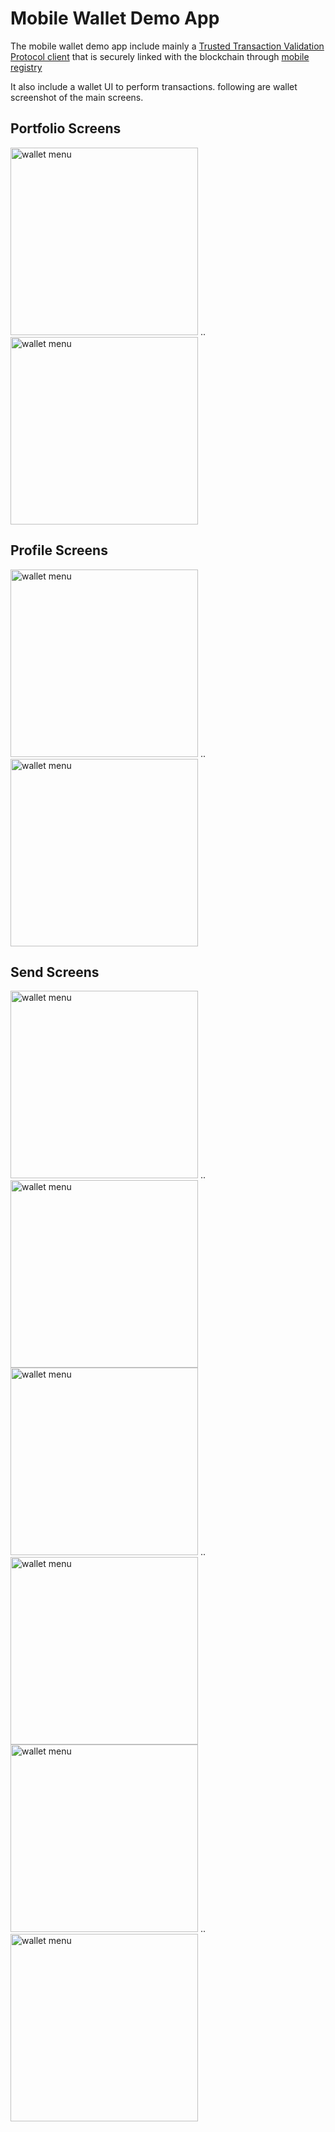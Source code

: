 # Mobile Wallet Demo App


The mobile wallet demo app include mainly a [Trusted Transaction Validation Protocol client](./TTVP_client.md) that is securely linked with the blockchain through [mobile registry](./Mobile_Registry.md)


It also include a wallet UI to perform transactions.
following are wallet screenshot of the main screens.

## Portfolio Screens

<img src="./fig/Wallet_Menu_Black_Border.png" alt="wallet menu" width="300"/>
..
<img src="./fig/Wallet_Menu_White_Border.png" alt="wallet menu"  width="300"/>


## Profile Screens

<img src="./fig/Wallet_Profile_Black_Border.png" alt="wallet menu" width="300"/>
..
<img src="./fig/Wallet_Profile_White_Border.png" alt="wallet menu"  width="300"/>

## Send Screens

<img src="./fig/Wallet_Send_Tap_Black_Border.png" alt="wallet menu" width="300"/>
..
<img src="./fig/Wallet_Send_Tap_White_Border.png" alt="wallet menu"  width="300"/>

<img src="./fig/Wallet_Send_Tap_Contact_Black_Border.png" alt="wallet menu" width="300"/>
..
<img src="./fig/Wallet_Send_Tap_Contact_White_Border.png" alt="wallet menu"  width="300"/>

<img src="./fig/Wallet_Send_Black_Border.png" alt="wallet menu" width="300"/>
..
<img src="./fig/Wallet_Send_White_Border.png" alt="wallet menu"  width="300"/>

